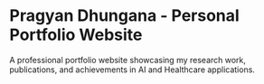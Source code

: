 # Pragyan Dhungana - Personal Portfolio Website

A professional portfolio website showcasing my research work, publications, and achievements in AI and Healthcare applications.


